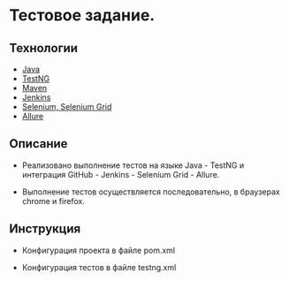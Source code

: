 # Тестовое задание.

## Технологии
* [Java](https://www.oracle.com/ru/Java/)
* [TestNG](http://testng.org/doc/)
* [Maven](http://maven.apache.org/)
* [Jenkins](https://jenkins.io/)
* [Selenium, Selenium Grid](https://www.seleniumhq.org/)
* [Allure](http://allure.qatools.ru/)

## Описание

* Реализовано выполнение тестов на языке Java - TestNG и интеграция GitHub - Jenkins - Selenium Grid - Allure. 

* Выполнение тестов осуществляется последовательно, в браузерах chrome и firefox.

## Инструкция

* Конфигурация проекта в файле pom.xml 

* Конфигурация тестов в файле testng.xml
